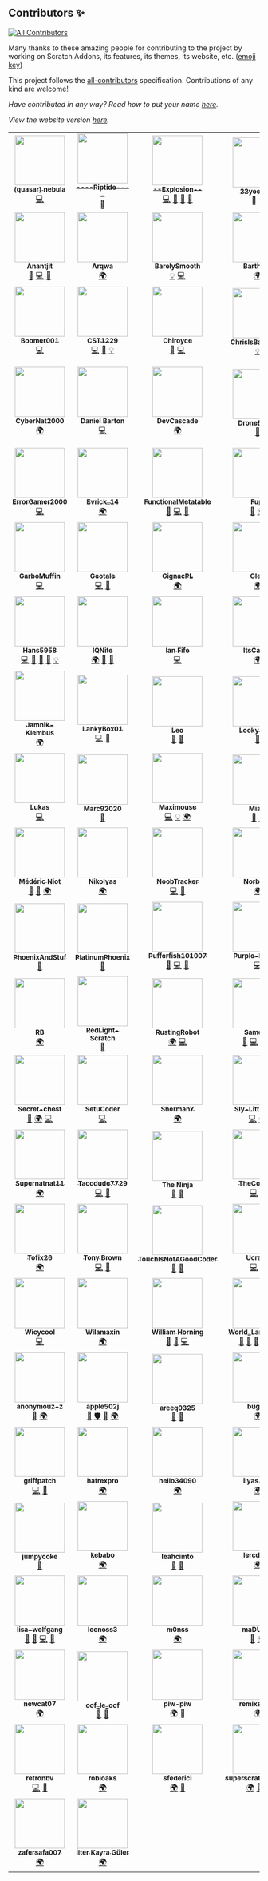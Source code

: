 ## Contributors ✨

<!-- ALL-CONTRIBUTORS-BADGE:START - Do not remove or modify this section -->
[![All Contributors](https://img.shields.io/badge/all_contributors-112-orange.svg?style=flat-square)](#contributors-)
<!-- ALL-CONTRIBUTORS-BADGE:END -->

Many thanks to these amazing people for contributing to the project by working on Scratch Addons, its features, its themes, its website, etc. ([emoji key](https://allcontributors.org/docs/en/emoji-key))

This project follows the [all-contributors](https://github.com/all-contributors/all-contributors) specification. Contributions of any kind are welcome!

_Have contributed in any way? Read how to put your name [here](https://github.com/ScratchAddons/contributors/issues/183)._

_View the website version [here](https://scratchaddons.com/contributors)._

<!-- ALL-CONTRIBUTORS-LIST:START - Do not remove or modify this section -->
<!-- prettier-ignore-start -->
<!-- markdownlint-disable -->
<table>
  <tr>
    <td align="center"><a href="https://git.ed1.club/"><img src="https://avatars3.githubusercontent.com/u/9948030?v=4?s=100" width="100px;" alt=""/><br /><sub><b>(quasar) nebula</b></sub></a><br /><a href="https://github.com/ScratchAddons/contributors/commits?author=towerofnix" title="Code">💻</a></td>
    <td align="center"><a href="https://github.com/Riptide-Scratch"><img src="https://avatars.githubusercontent.com/u/70417080?v=4?s=100" width="100px;" alt=""/><br /><sub><b>----Riptide----</b></sub></a><br /><a href="https://github.com/ScratchAddons/contributors/issues?q=author%3ARiptide-Scratch" title="Bug reports">🐛</a></td>
    <td align="center"><a href="https://github.com/Explosion-Scratch"><img src="https://avatars0.githubusercontent.com/u/61319150?v=4?s=100" width="100px;" alt=""/><br /><sub><b>--Explosion--</b></sub></a><br /><a href="https://github.com/ScratchAddons/contributors/commits?author=Explosion-Scratch" title="Code">💻</a> <a href="https://github.com/ScratchAddons/contributors/commits?author=Explosion-Scratch" title="Documentation">📖</a> <a href="#ideas-Explosion-Scratch" title="Ideas, Planning, & Feedback">🤔</a> <a href="https://github.com/ScratchAddons/contributors/issues?q=author%3AExplosion-Scratch" title="Bug reports">🐛</a></td>
    <td align="center"><a href="https://github.com/22yeetz22"><img src="https://avatars.githubusercontent.com/u/74276537?v=4?s=100" width="100px;" alt=""/><br /><sub><b>22yeetz22</b></sub></a><br /><a href="https://github.com/ScratchAddons/contributors/issues?q=author%3A22yeetz22" title="Bug reports">🐛</a> <a href="#ideas-22yeetz22" title="Ideas, Planning, & Feedback">🤔</a></td>
    <td align="center"><a href="http://ahmetlii.github.io"><img src="https://avatars3.githubusercontent.com/u/63475369?v=4?s=100" width="100px;" alt=""/><br /><sub><b>Ahmet</b></sub></a><br /><a href="#translation-ahmetlii" title="Translation">🌍</a></td>
  </tr>
  <tr>
    <td align="center"><a href="http://anantjit.whjr.site"><img src="https://avatars.githubusercontent.com/u/74092334?v=4?s=100" width="100px;" alt=""/><br /><sub><b>Anantjit</b></sub></a><br /><a href="https://github.com/ScratchAddons/contributors/issues?q=author%3AGenius398" title="Bug reports">🐛</a> <a href="https://github.com/ScratchAddons/contributors/commits?author=Genius398" title="Code">💻</a> <a href="#ideas-Genius398" title="Ideas, Planning, & Feedback">🤔</a></td>
    <td align="center"><a href="https://scratch.mit.edu/users/Arqwa/"><img src="https://avatars.githubusercontent.com/u/75946817?v=4?s=100" width="100px;" alt=""/><br /><sub><b>Arqwa</b></sub></a><br /><a href="#translation-Arqwa" title="Translation">🌍</a></td>
    <td align="center"><a href="https://github.com/BarelySmooth"><img src="https://avatars.githubusercontent.com/u/83728060?v=4?s=100" width="100px;" alt=""/><br /><sub><b>BarelySmooth</b></sub></a><br /><a href="#example-BarelySmooth" title="Examples">💡</a> <a href="https://github.com/ScratchAddons/contributors/commits?author=BarelySmooth" title="Code">💻</a></td>
    <td align="center"><a href="https://sites.google.com/view/barthdry/home"><img src="https://avatars.githubusercontent.com/u/67647112?v=4?s=100" width="100px;" alt=""/><br /><sub><b>Barthdry</b></sub></a><br /><a href="#translation-Barthdry" title="Translation">🌍</a></td>
    <td align="center"><a href="https://github.com/zenithrogue"><img src="https://avatars0.githubusercontent.com/u/11393734?v=4?s=100" width="100px;" alt=""/><br /><sub><b>Bill Shoener</b></sub></a><br /><a href="https://github.com/ScratchAddons/contributors/commits?author=ZenithRogue" title="Code">💻</a> <a href="#ideas-ZenithRogue" title="Ideas, Planning, & Feedback">🤔</a></td>
  </tr>
  <tr>
    <td align="center"><a href="https://scratch.mit.edu/users/Boomer001/"><img src="https://avatars0.githubusercontent.com/u/60622217?v=4?s=100" width="100px;" alt=""/><br /><sub><b>Boomer001</b></sub></a><br /><a href="https://github.com/ScratchAddons/contributors/commits?author=BoomerScratch" title="Code">💻</a></td>
    <td align="center"><a href="https://github.com/CST1229"><img src="https://avatars.githubusercontent.com/u/68464103?v=4?s=100" width="100px;" alt=""/><br /><sub><b>CST1229</b></sub></a><br /><a href="https://github.com/ScratchAddons/contributors/commits?author=CST1229" title="Code">💻</a> <a href="https://github.com/ScratchAddons/contributors/issues?q=author%3ACST1229" title="Bug reports">🐛</a> <a href="#example-CST1229" title="Examples">💡</a></td>
    <td align="center"><a href="https://scratch.mit.edu/users/Chiroyce"><img src="https://avatars.githubusercontent.com/u/97374054?v=4?s=100" width="100px;" alt=""/><br /><sub><b>Chiroyce</b></sub></a><br /><a href="https://github.com/ScratchAddons/contributors/commits?author=Chiroyce1" title="Documentation">📖</a> <a href="https://github.com/ScratchAddons/contributors/commits?author=Chiroyce1" title="Code">💻</a></td>
    <td align="center"><a href="https://github.com/ChrisIsBadAtFnF"><img src="https://avatars.githubusercontent.com/u/90082208?v=4?s=100" width="100px;" alt=""/><br /><sub><b>ChrisIsBadAtFnF</b></sub></a><br /><a href="#example-ChrisIsBadAtFnF" title="Examples">💡</a></td>
    <td align="center"><a href="http://kidcreatorsteam.com"><img src="https://avatars1.githubusercontent.com/u/65724251?v=4?s=100" width="100px;" alt=""/><br /><sub><b>CoolScratcher</b></sub></a><br /><a href="https://github.com/ScratchAddons/contributors/issues?q=author%3ACool-Scratcher" title="Bug reports">🐛</a> <a href="#ideas-Cool-Scratcher" title="Ideas, Planning, & Feedback">🤔</a> <a href="#video-Cool-Scratcher" title="Videos">📹</a></td>
  </tr>
  <tr>
    <td align="center"><a href="https://github.com/CyberNat2000"><img src="https://avatars.githubusercontent.com/u/77163754?v=4?s=100" width="100px;" alt=""/><br /><sub><b>CyberNat2000</b></sub></a><br /><a href="#translation-CyberNat2000" title="Translation">🌍</a></td>
    <td align="center"><a href="http://daniel4-scratch.github.io"><img src="https://avatars3.githubusercontent.com/u/65277548?v=4?s=100" width="100px;" alt=""/><br /><sub><b>Daniel Barton</b></sub></a><br /><a href="https://github.com/ScratchAddons/contributors/commits?author=Daniel4-Scratch" title="Code">💻</a></td>
    <td align="center"><a href="https://github.com/DevCascade"><img src="https://avatars.githubusercontent.com/u/80895875?v=4?s=100" width="100px;" alt=""/><br /><sub><b>DevCascade</b></sub></a><br /><a href="#translation-DevCascade" title="Translation">🌍</a></td>
    <td align="center"><a href="https://github.com/DroneBetter"><img src="https://avatars3.githubusercontent.com/u/58664547?v=4?s=100" width="100px;" alt=""/><br /><sub><b>DroneBetter</b></sub></a><br /><a href="#ideas-DroneBetter" title="Ideas, Planning, & Feedback">🤔</a></td>
    <td align="center"><a href="https://github.com/e-coders"><img src="https://avatars.githubusercontent.com/u/83082760?v=4?s=100" width="100px;" alt=""/><br /><sub><b>E - Coders (Aasheesh Agarwal)</b></sub></a><br /><a href="#ideas-e-coders" title="Ideas, Planning, & Feedback">🤔</a></td>
  </tr>
  <tr>
    <td align="center"><a href="https://github.com/ErrorGamer2000"><img src="https://avatars.githubusercontent.com/u/70162741?v=4?s=100" width="100px;" alt=""/><br /><sub><b>ErrorGamer2000</b></sub></a><br /><a href="https://github.com/ScratchAddons/contributors/commits?author=ErrorGamer2000" title="Code">💻</a></td>
    <td align="center"><a href="https://scratch.mit.edu/users/Evrick_14/"><img src="https://avatars.githubusercontent.com/u/99140357?v=4?s=100" width="100px;" alt=""/><br /><sub><b>Evrick_14</b></sub></a><br /><a href="#translation-Evrick14" title="Translation">🌍</a></td>
    <td align="center"><a href="https://scratch.mit.edu/users/9gr"><img src="https://avatars.githubusercontent.com/u/67440879?v=4?s=100" width="100px;" alt=""/><br /><sub><b>FunctionalMetatable</b></sub></a><br /><a href="#ideas-FunctionalMetatable" title="Ideas, Planning, & Feedback">🤔</a> <a href="https://github.com/ScratchAddons/contributors/commits?author=FunctionalMetatable" title="Code">💻</a> <a href="https://github.com/ScratchAddons/contributors/issues?q=author%3AFunctionalMetatable" title="Bug reports">🐛</a></td>
    <td align="center"><a href="http://fupicat.github.io"><img src="https://avatars.githubusercontent.com/u/36973337?v=4?s=100" width="100px;" alt=""/><br /><sub><b>Fupi</b></sub></a><br /><a href="https://github.com/ScratchAddons/contributors/issues?q=author%3AFupicat" title="Bug reports">🐛</a> <a href="#translation-Fupicat" title="Translation">🌍</a></td>
    <td align="center"><a href="https://github.com/GGORG0"><img src="https://avatars.githubusercontent.com/u/51029895?v=4?s=100" width="100px;" alt=""/><br /><sub><b>GGORG</b></sub></a><br /><a href="#translation-GGORG0" title="Translation">🌍</a></td>
  </tr>
  <tr>
    <td align="center"><a href="https://github.com/GarboMuffin"><img src="https://avatars1.githubusercontent.com/u/33787854?v=4?s=100" width="100px;" alt=""/><br /><sub><b>GarboMuffin</b></sub></a><br /><a href="https://github.com/ScratchAddons/contributors/commits?author=GarboMuffin" title="Code">💻</a></td>
    <td align="center"><a href="https://github.com/Geotale"><img src="https://avatars2.githubusercontent.com/u/72356786?v=4?s=100" width="100px;" alt=""/><br /><sub><b>Geotale</b></sub></a><br /><a href="https://github.com/ScratchAddons/contributors/commits?author=Geotale" title="Code">💻</a> <a href="#ideas-Geotale" title="Ideas, Planning, & Feedback">🤔</a></td>
    <td align="center"><a href="https://scratch.mit.edu/users/ignacyiwokarnecki"><img src="https://avatars.githubusercontent.com/u/78898180?v=4?s=100" width="100px;" alt=""/><br /><sub><b>GignacPL</b></sub></a><br /><a href="#translation-GignacKasztanski" title="Translation">🌍</a></td>
    <td align="center"><a href="https://github.com/gohoski"><img src="https://avatars3.githubusercontent.com/u/72347897?v=4?s=100" width="100px;" alt=""/><br /><sub><b>Gleb</b></sub></a><br /><a href="#translation-gohoski" title="Translation">🌍</a></td>
    <td align="center"><a href="https://github.com/GrahamSH-LLK"><img src="https://avatars0.githubusercontent.com/u/64214252?v=4?s=100" width="100px;" alt=""/><br /><sub><b>GrahamSH</b></sub></a><br /><a href="https://github.com/ScratchAddons/contributors/commits?author=GrahamSH-LLK" title="Code">💻</a> <a href="#ideas-GrahamSH-LLK" title="Ideas, Planning, & Feedback">🤔</a> <a href="https://github.com/ScratchAddons/contributors/commits?author=GrahamSH-LLK" title="Documentation">📖</a> <a href="#design-GrahamSH-LLK" title="Design">🎨</a></td>
  </tr>
  <tr>
    <td align="center"><a href="https://github.com/Hans5958"><img src="https://avatars1.githubusercontent.com/u/11584103?v=4?s=100" width="100px;" alt=""/><br /><sub><b>Hans5958</b></sub></a><br /><a href="https://github.com/ScratchAddons/contributors/commits?author=Hans5958" title="Code">💻</a> <a href="https://github.com/ScratchAddons/contributors/commits?author=Hans5958" title="Documentation">📖</a> <a href="#ideas-Hans5958" title="Ideas, Planning, & Feedback">🤔</a> <a href="#tool-Hans5958" title="Tools">🔧</a> <a href="#example-Hans5958" title="Examples">💡</a></td>
    <td align="center"><a href="https://x.ggigabyte.repl.co"><img src="https://avatars2.githubusercontent.com/u/50552317?v=4?s=100" width="100px;" alt=""/><br /><sub><b>IQNite</b></sub></a><br /><a href="#translation-iqnite" title="Translation">🌍</a> <a href="#ideas-iqnite" title="Ideas, Planning, & Feedback">🤔</a> <a href="https://github.com/ScratchAddons/contributors/issues?q=author%3Aiqnite" title="Bug reports">🐛</a></td>
    <td align="center"><a href="https://github.com/ianfife"><img src="https://avatars2.githubusercontent.com/u/50230324?v=4?s=100" width="100px;" alt=""/><br /><sub><b>Ian Fife</b></sub></a><br /><a href="https://github.com/ScratchAddons/contributors/commits?author=ianfife" title="Code">💻</a></td>
    <td align="center"><a href="https://github.com/calvinmoment"><img src="https://avatars3.githubusercontent.com/u/51460403?v=4?s=100" width="100px;" alt=""/><br /><sub><b>ItsCalvin</b></sub></a><br /><a href="#translation-calvinmoment" title="Translation">🌍</a></td>
    <td align="center"><a href="https://github.com/itta611"><img src="https://avatars.githubusercontent.com/u/86896657?v=4?s=100" width="100px;" alt=""/><br /><sub><b>Itta</b></sub></a><br /><a href="https://github.com/ScratchAddons/contributors/commits?author=itta611" title="Code">💻</a></td>
  </tr>
  <tr>
    <td align="center"><a href="https://github.com/Jamnik-Klembus"><img src="https://avatars.githubusercontent.com/u/76878372?v=4?s=100" width="100px;" alt=""/><br /><sub><b>Jamnik-Klembus</b></sub></a><br /><a href="#translation-Jamnik-Klembus" title="Translation">🌍</a></td>
    <td align="center"><a href="http://lankybox01.glitch.me"><img src="https://avatars.githubusercontent.com/u/79767244?v=4?s=100" width="100px;" alt=""/><br /><sub><b>LankyBox01</b></sub></a><br /><a href="https://github.com/ScratchAddons/contributors/commits?author=LankyBox01" title="Code">💻</a> <a href="#ideas-LankyBox01" title="Ideas, Planning, & Feedback">🤔</a></td>
    <td align="center"><a href="https://legomaniac04.github.io/"><img src="https://avatars.githubusercontent.com/u/87787046?v=4?s=100" width="100px;" alt=""/><br /><sub><b>Leo</b></sub></a><br /><a href="#ideas-LegoManiac04" title="Ideas, Planning, & Feedback">🤔</a> <a href="https://github.com/ScratchAddons/contributors/issues?q=author%3ALegoManiac04" title="Bug reports">🐛</a></td>
    <td align="center"><a href="https://scratch.mit.edu/users/SuperScratcher_1234"><img src="https://avatars.githubusercontent.com/u/60521810?v=4?s=100" width="100px;" alt=""/><br /><sub><b>Looky1173</b></sub></a><br /><a href="https://github.com/ScratchAddons/contributors/commits?author=Looky1173" title="Documentation">📖</a></td>
    <td align="center"><a href="https://github.com/lucasBent"><img src="https://avatars2.githubusercontent.com/u/49736712?v=4?s=100" width="100px;" alt=""/><br /><sub><b>Lucas Bent</b></sub></a><br /><a href="https://github.com/ScratchAddons/contributors/commits?author=lucasBent" title="Code">💻</a></td>
  </tr>
  <tr>
    <td align="center"><a href="https://holliger.me/"><img src="https://avatars0.githubusercontent.com/u/14064434?v=4?s=100" width="100px;" alt=""/><br /><sub><b>Lukas</b></sub></a><br /><a href="https://github.com/ScratchAddons/contributors/commits?author=lholliger" title="Code">💻</a></td>
    <td align="center"><a href="https://github.com/Marc92020"><img src="https://avatars2.githubusercontent.com/u/75702334?v=4?s=100" width="100px;" alt=""/><br /><sub><b>Marc92020</b></sub></a><br /><a href="https://github.com/ScratchAddons/contributors/issues?q=author%3AMarc92020" title="Bug reports">🐛</a></td>
    <td align="center"><a href="https://scratch.mit.edu/users/Maximouse"><img src="https://avatars1.githubusercontent.com/u/51849865?v=4?s=100" width="100px;" alt=""/><br /><sub><b>Maximouse</b></sub></a><br /><a href="https://github.com/ScratchAddons/contributors/commits?author=mxmou" title="Code">💻</a> <a href="#example-mxmou" title="Examples">💡</a> <a href="#translation-mxmou" title="Translation">🌍</a></td>
    <td align="center"><a href="https://scratch.mit.edu/users/totolune"><img src="https://avatars.githubusercontent.com/u/65893041?v=4?s=100" width="100px;" alt=""/><br /><sub><b>Miala</b></sub></a><br /><a href="#ideas-Miala-python" title="Ideas, Planning, & Feedback">🤔</a> <a href="https://github.com/ScratchAddons/contributors/issues?q=author%3AMiala-python" title="Bug reports">🐛</a></td>
    <td align="center"><a href="https://github.com/Minemaster552"><img src="https://avatars.githubusercontent.com/u/52428014?v=4?s=100" width="100px;" alt=""/><br /><sub><b>Minemaster552</b></sub></a><br /><a href="#translation-Minemaster552" title="Translation">🌍</a></td>
  </tr>
  <tr>
    <td align="center"><a href="https://scratch.mit.edu/users/Medericoder/"><img src="https://avatars.githubusercontent.com/u/80577386?v=4?s=100" width="100px;" alt=""/><br /><sub><b>Médéric Niot</b></sub></a><br /><a href="https://github.com/ScratchAddons/contributors/issues?q=author%3AMedericoder" title="Bug reports">🐛</a> <a href="#ideas-Medericoder" title="Ideas, Planning, & Feedback">🤔</a> <a href="#translation-Medericoder" title="Translation">🌍</a></td>
    <td align="center"><a href="https://github.com/Nik0lyaZ"><img src="https://avatars.githubusercontent.com/u/77118530?v=4?s=100" width="100px;" alt=""/><br /><sub><b>Nikolyas</b></sub></a><br /><a href="#translation-Nik0lyaZ" title="Translation">🌍</a></td>
    <td align="center"><a href="https://github.com/NoobTracker"><img src="https://avatars0.githubusercontent.com/u/63962365?v=4?s=100" width="100px;" alt=""/><br /><sub><b>NoobTracker</b></sub></a><br /><a href="https://github.com/ScratchAddons/contributors/commits?author=NoobTracker" title="Code">💻</a> <a href="#ideas-NoobTracker" title="Ideas, Planning, & Feedback">🤔</a></td>
    <td align="center"><a href="http://bestopia.pl"><img src="https://avatars.githubusercontent.com/u/89837724?v=4?s=100" width="100px;" alt=""/><br /><sub><b>Norbiros</b></sub></a><br /><a href="#translation-Norbiros" title="Translation">🌍</a></td>
    <td align="center"><a href="https://auth.onedot.cf"><img src="https://avatars0.githubusercontent.com/u/61329810?v=4?s=100" width="100px;" alt=""/><br /><sub><b>Paul Reid</b></sub></a><br /><a href="https://github.com/ScratchAddons/contributors/commits?author=RedGuy12" title="Code">💻</a> <a href="#ideas-RedGuy12" title="Ideas, Planning, & Feedback">🤔</a> <a href="https://github.com/ScratchAddons/contributors/issues?q=author%3ARedGuy12" title="Bug reports">🐛</a></td>
  </tr>
  <tr>
    <td align="center"><a href="https://github.com/PhoenixAndStuf"><img src="https://avatars3.githubusercontent.com/u/75099144?v=4?s=100" width="100px;" alt=""/><br /><sub><b>PhoenixAndStuf</b></sub></a><br /><a href="#ideas-PhoenixAndStuf" title="Ideas, Planning, & Feedback">🤔</a></td>
    <td align="center"><a href="https://github.com/PlatinumPhoenix"><img src="https://avatars3.githubusercontent.com/u/54418727?v=4?s=100" width="100px;" alt=""/><br /><sub><b>PlatinumPhoenix</b></sub></a><br /><a href="#ideas-PlatinumPhoenix" title="Ideas, Planning, & Feedback">🤔</a></td>
    <td align="center"><a href="https://github.com/pufferfish101007"><img src="https://avatars1.githubusercontent.com/u/50246616?v=4?s=100" width="100px;" alt=""/><br /><sub><b>Pufferfish101007</b></sub></a><br /><a href="#ideas-pufferfish101007" title="Ideas, Planning, & Feedback">🤔</a> <a href="https://github.com/ScratchAddons/contributors/commits?author=pufferfish101007" title="Code">💻</a> <a href="https://github.com/ScratchAddons/contributors/issues?q=author%3Apufferfish101007" title="Bug reports">🐛</a></td>
    <td align="center"><a href="https://github.com/Purple-Hacker"><img src="https://avatars2.githubusercontent.com/u/63299718?v=4?s=100" width="100px;" alt=""/><br /><sub><b>Purple-Hacker</b></sub></a><br /><a href="https://github.com/ScratchAddons/contributors/commits?author=Purple-Hacker" title="Code">💻</a></td>
    <td align="center"><a href="https://scratch.mit.edu/users/qucchia/"><img src="https://avatars3.githubusercontent.com/u/45072410?v=4?s=100" width="100px;" alt=""/><br /><sub><b>Qucchia</b></sub></a><br /><a href="https://github.com/ScratchAddons/contributors/commits?author=qucchia" title="Code">💻</a></td>
  </tr>
  <tr>
    <td align="center"><a href="https://github.com/Rendangbike"><img src="https://avatars.githubusercontent.com/u/76770572?v=4?s=100" width="100px;" alt=""/><br /><sub><b>RB</b></sub></a><br /><a href="#translation-Rendangbike" title="Translation">🌍</a></td>
    <td align="center"><a href="https://github.com/RedLight-Scratch"><img src="https://avatars0.githubusercontent.com/u/76401850?v=4?s=100" width="100px;" alt=""/><br /><sub><b>RedLight-Scratch</b></sub></a><br /><a href="https://github.com/ScratchAddons/contributors/issues?q=author%3ARedLight-Scratch" title="Bug reports">🐛</a></td>
    <td align="center"><a href="https://github.com/RustingRobot"><img src="https://avatars3.githubusercontent.com/u/50629201?v=4?s=100" width="100px;" alt=""/><br /><sub><b>RustingRobot</b></sub></a><br /><a href="#translation-RustingRobot" title="Translation">🌍</a> <a href="https://github.com/ScratchAddons/contributors/commits?author=RustingRobot" title="Code">💻</a></td>
    <td align="center"><a href="http://samq64.github.io"><img src="https://avatars.githubusercontent.com/u/81489795?v=4?s=100" width="100px;" alt=""/><br /><sub><b>Samq64</b></sub></a><br /><a href="https://github.com/ScratchAddons/contributors/issues?q=author%3ASamq64" title="Bug reports">🐛</a> <a href="https://github.com/ScratchAddons/contributors/commits?author=Samq64" title="Code">💻</a> <a href="#ideas-Samq64" title="Ideas, Planning, & Feedback">🤔</a> <a href="#example-Samq64" title="Examples">💡</a></td>
    <td align="center"><a href="https://sheeptester.github.io/"><img src="https://avatars.githubusercontent.com/u/22133785?v=4?s=100" width="100px;" alt=""/><br /><sub><b>Sean</b></sub></a><br /><a href="https://github.com/ScratchAddons/contributors/commits?author=SheepTester" title="Code">💻</a></td>
  </tr>
  <tr>
    <td align="center"><a href="http://www.gugalcrom.net"><img src="https://avatars1.githubusercontent.com/u/74449186?v=4?s=100" width="100px;" alt=""/><br /><sub><b>Secret-chest</b></sub></a><br /><a href="#ideas-Secret-chest" title="Ideas, Planning, & Feedback">🤔</a> <a href="#translation-Secret-chest" title="Translation">🌍</a> <a href="https://github.com/ScratchAddons/contributors/commits?author=Secret-chest" title="Code">💻</a></td>
    <td align="center"><a href="http://setusree.carrd.co"><img src="https://avatars.githubusercontent.com/u/58362876?v=4?s=100" width="100px;" alt=""/><br /><sub><b>SetuCoder</b></sub></a><br /><a href="https://github.com/ScratchAddons/contributors/commits?author=SetuCoder" title="Code">💻</a></td>
    <td align="center"><a href="https://github.com/ShermanYeung"><img src="https://avatars.githubusercontent.com/u/69072386?v=4?s=100" width="100px;" alt=""/><br /><sub><b>ShermanY</b></sub></a><br /><a href="#translation-ShermanYeung" title="Translation">🌍</a></td>
    <td align="center"><a href="https://server-backuper.cloud"><img src="https://avatars.githubusercontent.com/u/69681150?v=4?s=100" width="100px;" alt=""/><br /><sub><b>Sly-Little-Fox</b></sub></a><br /><a href="https://github.com/ScratchAddons/contributors/commits?author=Sly-Little-Fox" title="Code">💻</a> <a href="#translation-Sly-Little-Fox" title="Translation">🌍</a></td>
    <td align="center"><a href="https://scratch.mit.edu/users/SparkScratch_P/"><img src="https://avatars2.githubusercontent.com/u/73777108?v=4?s=100" width="100px;" alt=""/><br /><sub><b>SparkScratch_P</b></sub></a><br /><a href="#ideas-SparkScratch-P" title="Ideas, Planning, & Feedback">🤔</a> <a href="https://github.com/ScratchAddons/contributors/issues?q=author%3ASparkScratch-P" title="Bug reports">🐛</a></td>
  </tr>
  <tr>
    <td align="center"><a href="https://github.com/Supernatnat11"><img src="https://avatars.githubusercontent.com/u/80457483?v=4?s=100" width="100px;" alt=""/><br /><sub><b>Supernatnat11</b></sub></a><br /><a href="#translation-Supernatnat11" title="Translation">🌍</a></td>
    <td align="center"><a href="https://github.com/Tacodude7729"><img src="https://avatars.githubusercontent.com/u/27910867?v=4?s=100" width="100px;" alt=""/><br /><sub><b>Tacodude7729</b></sub></a><br /><a href="https://github.com/ScratchAddons/contributors/commits?author=Tacodude7729" title="Code">💻</a> <a href="#ideas-Tacodude7729" title="Ideas, Planning, & Feedback">🤔</a></td>
    <td align="center"><a href="http://thebugsquash.wixsite.com/samuraininja"><img src="https://avatars0.githubusercontent.com/u/69609060?v=4?s=100" width="100px;" alt=""/><br /><sub><b>The Ninja</b></sub></a><br /><a href="#ideas-samuraininja360" title="Ideas, Planning, & Feedback">🤔</a> <a href="https://github.com/ScratchAddons/contributors/issues?q=author%3Asamuraininja360" title="Bug reports">🐛</a></td>
    <td align="center"><a href="https://github.com/TheColaber"><img src="https://avatars3.githubusercontent.com/u/72760579?v=4?s=100" width="100px;" alt=""/><br /><sub><b>TheColaber</b></sub></a><br /><a href="https://github.com/ScratchAddons/contributors/commits?author=TheColaber" title="Code">💻</a> <a href="#example-TheColaber" title="Examples">💡</a></td>
    <td align="center"><a href="https://scratch.mit.edu/users/Thomas282/"><img src="https://avatars2.githubusercontent.com/u/75969759?v=4?s=100" width="100px;" alt=""/><br /><sub><b>Thomas282</b></sub></a><br /><a href="#translation-Thomas282-coder" title="Translation">🌍</a></td>
  </tr>
  <tr>
    <td align="center"><a href="https://github.com/Tofix26"><img src="https://avatars.githubusercontent.com/u/73693639?v=4?s=100" width="100px;" alt=""/><br /><sub><b>Tofix26</b></sub></a><br /><a href="#translation-Tofix26" title="Translation">🌍</a></td>
    <td align="center"><a href="https://scratch.mit.edu/users/TonyBrown148/"><img src="https://avatars1.githubusercontent.com/u/28220642?v=4?s=100" width="100px;" alt=""/><br /><sub><b>Tony Brown</b></sub></a><br /><a href="https://github.com/ScratchAddons/contributors/commits?author=tb148" title="Code">💻</a> <a href="#tool-tb148" title="Tools">🔧</a></td>
    <td align="center"><a href="https://github.com/Touchcreator"><img src="https://avatars2.githubusercontent.com/u/64277067?v=4?s=100" width="100px;" alt=""/><br /><sub><b>TouchIsNotAGoodCoder</b></sub></a><br /><a href="https://github.com/ScratchAddons/contributors/issues?q=author%3ATouchcreator" title="Bug reports">🐛</a> <a href="#ideas-Touchcreator" title="Ideas, Planning, & Feedback">🤔</a></td>
    <td align="center"><a href="https://github.com/GDUcrash"><img src="https://avatars2.githubusercontent.com/u/35695734?v=4?s=100" width="100px;" alt=""/><br /><sub><b>Ucrash</b></sub></a><br /><a href="https://github.com/ScratchAddons/contributors/commits?author=GDUcrash" title="Code">💻</a> <a href="#design-GDUcrash" title="Design">🎨</a></td>
    <td align="center"><a href="https://github.com/VFDan"><img src="https://avatars.githubusercontent.com/u/44413950?v=4?s=100" width="100px;" alt=""/><br /><sub><b>VFDan</b></sub></a><br /><a href="#translation-VFDan" title="Translation">🌍</a> <a href="#ideas-VFDan" title="Ideas, Planning, & Feedback">🤔</a></td>
  </tr>
  <tr>
    <td align="center"><a href="https://wicy.cool"><img src="https://avatars.githubusercontent.com/u/38388911?v=4?s=100" width="100px;" alt=""/><br /><sub><b>Wicycool</b></sub></a><br /><a href="https://github.com/ScratchAddons/contributors/commits?author=Wicycool" title="Code">💻</a></td>
    <td align="center"><a href="https://github.com/Wilamaxin"><img src="https://avatars2.githubusercontent.com/u/63302372?v=4?s=100" width="100px;" alt=""/><br /><sub><b>Wilamaxin</b></sub></a><br /><a href="#translation-Wilamaxin" title="Translation">🌍</a></td>
    <td align="center"><a href="https://wgyt.tk"><img src="https://avatars3.githubusercontent.com/u/68466727?v=4?s=100" width="100px;" alt=""/><br /><sub><b>William Horning</b></sub></a><br /><a href="https://github.com/ScratchAddons/contributors/commits?author=wgyt" title="Documentation">📖</a> <a href="https://github.com/ScratchAddons/contributors/issues?q=author%3Awgyt" title="Bug reports">🐛</a> <a href="https://github.com/ScratchAddons/contributors/commits?author=wgyt" title="Code">💻</a></td>
    <td align="center"><a href="https://github.com/WorldLanguages"><img src="https://avatars1.githubusercontent.com/u/17484114?v=4?s=100" width="100px;" alt=""/><br /><sub><b>World_Languages</b></sub></a><br /><a href="#projectManagement-WorldLanguages" title="Project Management">📆</a> <a href="#maintenance-WorldLanguages" title="Maintenance">🚧</a> <a href="#ideas-WorldLanguages" title="Ideas, Planning, & Feedback">🤔</a> <a href="#business-WorldLanguages" title="Business development">💼</a> <a href="#translation-WorldLanguages" title="Translation">🌍</a></td>
    <td align="center"><a href="https://github.com/devxan"><img src="https://avatars1.githubusercontent.com/u/57809064?v=4?s=100" width="100px;" alt=""/><br /><sub><b>Xan</b></sub></a><br /><a href="https://github.com/ScratchAddons/contributors/issues?q=author%3Adevxan" title="Bug reports">🐛</a> <a href="#ideas-devxan" title="Ideas, Planning, & Feedback">🤔</a> <a href="https://github.com/ScratchAddons/contributors/commits?author=devxan" title="Documentation">📖</a></td>
  </tr>
  <tr>
    <td align="center"><a href="https://github.com/anonymouz-z"><img src="https://avatars2.githubusercontent.com/u/71985679?v=4?s=100" width="100px;" alt=""/><br /><sub><b>anonymouz-z</b></sub></a><br /><a href="https://github.com/ScratchAddons/contributors/issues?q=author%3Az-anonymouz" title="Bug reports">🐛</a> <a href="#translation-z-anonymouz" title="Translation">🌍</a></td>
    <td align="center"><a href="https://github.com/apple502j"><img src="https://avatars1.githubusercontent.com/u/33279053?v=4?s=100" width="100px;" alt=""/><br /><sub><b>apple502j</b></sub></a><br /><a href="#maintenance-apple502j" title="Maintenance">🚧</a> <a href="#security-apple502j" title="Security">🛡️</a> <a href="https://github.com/ScratchAddons/contributors/issues?q=author%3Aapple502j" title="Bug reports">🐛</a> <a href="#translation-apple502j" title="Translation">🌍</a></td>
    <td align="center"><a href="https://github.com/areeq0325"><img src="https://avatars0.githubusercontent.com/u/69761212?v=4?s=100" width="100px;" alt=""/><br /><sub><b>areeq0325</b></sub></a><br /><a href="https://github.com/ScratchAddons/contributors/issues?q=author%3Aareeq0325" title="Bug reports">🐛</a> <a href="#ideas-areeq0325" title="Ideas, Planning, & Feedback">🤔</a></td>
    <td align="center"><a href="https://github.com/TheBugCoder"><img src="https://avatars.githubusercontent.com/u/67200019?v=4?s=100" width="100px;" alt=""/><br /><sub><b>buggy</b></sub></a><br /><a href="#translation-TheBugCoder" title="Translation">🌍</a></td>
    <td align="center"><a href="https://easrng-blag.glitch.me/"><img src="https://avatars0.githubusercontent.com/u/23086727?v=4?s=100" width="100px;" alt=""/><br /><sub><b>easrng</b></sub></a><br /><a href="https://github.com/ScratchAddons/contributors/commits?author=easrng" title="Code">💻</a></td>
  </tr>
  <tr>
    <td align="center"><a href="https://github.com/griffpatch"><img src="https://avatars2.githubusercontent.com/u/6737342?v=4?s=100" width="100px;" alt=""/><br /><sub><b>griffpatch</b></sub></a><br /><a href="https://github.com/ScratchAddons/contributors/commits?author=griffpatch" title="Code">💻</a> <a href="#business-griffpatch" title="Business development">💼</a></td>
    <td align="center"><a href="https://github.com/hatrexpro"><img src="https://avatars.githubusercontent.com/u/79562332?v=4?s=100" width="100px;" alt=""/><br /><sub><b>hatrexpro</b></sub></a><br /><a href="#translation-hatrexpro" title="Translation">🌍</a></td>
    <td align="center"><a href="https://github.com/hello34090"><img src="https://avatars.githubusercontent.com/u/83602831?v=4?s=100" width="100px;" alt=""/><br /><sub><b>hello34090</b></sub></a><br /><a href="#translation-hello34090" title="Translation">🌍</a></td>
    <td align="center"><a href="https://github.com/ilbailba"><img src="https://avatars.githubusercontent.com/u/71350431?v=4?s=100" width="100px;" alt=""/><br /><sub><b>ilyas zan</b></sub></a><br /><a href="#translation-ilbailba" title="Translation">🌍</a></td>
    <td align="center"><a href="https://github.com/jeffalo"><img src="https://avatars0.githubusercontent.com/u/40470736?v=4?s=100" width="100px;" alt=""/><br /><sub><b>jeffalo</b></sub></a><br /><a href="https://github.com/ScratchAddons/contributors/commits?author=jeffalo" title="Code">💻</a> <a href="#ideas-jeffalo" title="Ideas, Planning, & Feedback">🤔</a> <a href="#video-jeffalo" title="Videos">📹</a></td>
  </tr>
  <tr>
    <td align="center"><a href="https://github.com/jumpycoke"><img src="https://avatars.githubusercontent.com/u/97655997?v=4?s=100" width="100px;" alt=""/><br /><sub><b>jumpycoke</b></sub></a><br /><a href="#ideas-jumpycoke" title="Ideas, Planning, & Feedback">🤔</a></td>
    <td align="center"><a href="https://github.com/kebabo13"><img src="https://avatars.githubusercontent.com/u/96626459?v=4?s=100" width="100px;" alt=""/><br /><sub><b>kebabo</b></sub></a><br /><a href="#translation-kebabo13" title="Translation">🌍</a></td>
    <td align="center"><a href="https://leahcimto.github.io"><img src="https://avatars0.githubusercontent.com/u/68165163?v=4?s=100" width="100px;" alt=""/><br /><sub><b>leahcimto</b></sub></a><br /><a href="https://github.com/ScratchAddons/contributors/issues?q=author%3Aleahcimto" title="Bug reports">🐛</a> <a href="#ideas-leahcimto" title="Ideas, Planning, & Feedback">🤔</a></td>
    <td align="center"><a href="https://github.com/LercDsgn"><img src="https://avatars.githubusercontent.com/u/75680333?v=4?s=100" width="100px;" alt=""/><br /><sub><b>lercdsgn</b></sub></a><br /><a href="#translation-lercdsgn" title="Translation">🌍</a></td>
    <td align="center"><a href="https://github.com/lightningmc09"><img src="https://avatars.githubusercontent.com/u/81425039?v=4?s=100" width="100px;" alt=""/><br /><sub><b>lightningmc09</b></sub></a><br /><a href="https://github.com/ScratchAddons/contributors/issues?q=author%3Alightningmc09" title="Bug reports">🐛</a> <a href="#ideas-lightningmc09" title="Ideas, Planning, & Feedback">🤔</a></td>
  </tr>
  <tr>
    <td align="center"><a href="http://scratch.mit.edu/users/lisa_wolfgang"><img src="https://avatars2.githubusercontent.com/u/43426138?v=4?s=100" width="100px;" alt=""/><br /><sub><b>lisa-wolfgang</b></sub></a><br /><a href="#ideas-lisa-wolfgang" title="Ideas, Planning, & Feedback">🤔</a> <a href="https://github.com/ScratchAddons/contributors/issues?q=author%3Alisa-wolfgang" title="Bug reports">🐛</a> <a href="https://github.com/ScratchAddons/contributors/commits?author=lisa-wolfgang" title="Code">💻</a> <a href="https://github.com/ScratchAddons/contributors/commits?author=lisa-wolfgang" title="Documentation">📖</a></td>
    <td align="center"><a href="https://locness.duckdns.org"><img src="https://avatars1.githubusercontent.com/u/37651007?v=4?s=100" width="100px;" alt=""/><br /><sub><b>locness3</b></sub></a><br /><a href="#translation-locness3" title="Translation">🌍</a></td>
    <td align="center"><a href="https://github.com/m0nss"><img src="https://avatars.githubusercontent.com/u/63720689?v=4?s=100" width="100px;" alt=""/><br /><sub><b>m0nss</b></sub></a><br /><a href="#translation-m0nss" title="Translation">🌍</a></td>
    <td align="center"><a href="https://scratch.mit.edu/users/maDU59_/"><img src="https://avatars0.githubusercontent.com/u/76407125?v=4?s=100" width="100px;" alt=""/><br /><sub><b>maDU59_</b></sub></a><br /><a href="#ideas-maDU59" title="Ideas, Planning, & Feedback">🤔</a> <a href="#translation-maDU59" title="Translation">🌍</a></td>
    <td align="center"><a href="https://scratch.mit.edu/users/mrtbts/"><img src="https://avatars0.githubusercontent.com/u/66320961?v=4?s=100" width="100px;" alt=""/><br /><sub><b>meepooh</b></sub></a><br /><a href="#ideas-scratchusernamemrtbts" title="Ideas, Planning, & Feedback">🤔</a> <a href="https://github.com/ScratchAddons/contributors/issues?q=author%3Ascratchusernamemrtbts" title="Bug reports">🐛</a> <a href="#translation-scratchusernamemrtbts" title="Translation">🌍</a> <a href="https://github.com/ScratchAddons/contributors/commits?author=scratchusernamemrtbts" title="Code">💻</a></td>
  </tr>
  <tr>
    <td align="center"><a href="https://github.com/newcat07"><img src="https://avatars.githubusercontent.com/u/97903646?v=4?s=100" width="100px;" alt=""/><br /><sub><b>newcat07</b></sub></a><br /><a href="#translation-newcat07" title="Translation">🌍</a></td>
    <td align="center"><a href="https://github.com/oof-le-oof"><img src="https://avatars2.githubusercontent.com/u/74682558?v=4?s=100" width="100px;" alt=""/><br /><sub><b>oof_le_oof</b></sub></a><br /><a href="https://github.com/ScratchAddons/contributors/issues?q=author%3Aoof-le-oof" title="Bug reports">🐛</a> <a href="#ideas-oof-le-oof" title="Ideas, Planning, & Feedback">🤔</a></td>
    <td align="center"><a href="https://github.com/piw-piw"><img src="https://avatars.githubusercontent.com/u/76477070?v=4?s=100" width="100px;" alt=""/><br /><sub><b>piw-piw</b></sub></a><br /><a href="#translation-piw-piw" title="Translation">🌍</a> <a href="#ideas-piw-piw" title="Ideas, Planning, & Feedback">🤔</a></td>
    <td align="center"><a href="https://github.com/remixsuper"><img src="https://avatars.githubusercontent.com/u/74250922?v=4?s=100" width="100px;" alt=""/><br /><sub><b>remixsuper</b></sub></a><br /><a href="#translation-remixsuper" title="Translation">🌍</a></td>
    <td align="center"><a href="https://github.com/rens2"><img src="https://avatars.githubusercontent.com/u/67419424?v=4?s=100" width="100px;" alt=""/><br /><sub><b>rens2</b></sub></a><br /><a href="#translation-rens2" title="Translation">🌍</a></td>
  </tr>
  <tr>
    <td align="center"><a href="https://retronbv.github.io/"><img src="https://avatars.githubusercontent.com/u/49005044?v=4?s=100" width="100px;" alt=""/><br /><sub><b>retronbv</b></sub></a><br /><a href="https://github.com/ScratchAddons/contributors/commits?author=retronbv" title="Code">💻</a> <a href="#ideas-retronbv" title="Ideas, Planning, & Feedback">🤔</a></td>
    <td align="center"><a href="https://github.com/robloaks"><img src="https://avatars2.githubusercontent.com/u/61124367?v=4?s=100" width="100px;" alt=""/><br /><sub><b>robloaks</b></sub></a><br /><a href="#translation-robloaks" title="Translation">🌍</a></td>
    <td align="center"><a href="https://github.com/sfederici"><img src="https://avatars.githubusercontent.com/u/2651868?v=4?s=100" width="100px;" alt=""/><br /><sub><b>sfederici</b></sub></a><br /><a href="#translation-sfederici" title="Translation">🌍</a> <a href="#ideas-sfederici" title="Ideas, Planning, & Feedback">🤔</a></td>
    <td align="center"><a href="https://github.com/superscratch444tre"><img src="https://avatars1.githubusercontent.com/u/69812464?v=4?s=100" width="100px;" alt=""/><br /><sub><b>superscratch444tre</b></sub></a><br /><a href="#translation-superscratch444tre" title="Translation">🌍</a> <a href="https://github.com/ScratchAddons/contributors/issues?q=author%3Asuperscratch444tre" title="Bug reports">🐛</a> <a href="#ideas-superscratch444tre" title="Ideas, Planning, & Feedback">🤔</a></td>
    <td align="center"><a href="https://github.com/thegAmechanger80"><img src="https://avatars.githubusercontent.com/u/75179701?v=4?s=100" width="100px;" alt=""/><br /><sub><b>thegAmechanger80</b></sub></a><br /><a href="#translation-thegAmechanger80" title="Translation">🌍</a></td>
  </tr>
  <tr>
    <td align="center"><a href="https://github.com/zafersafa007"><img src="https://avatars.githubusercontent.com/u/71785037?v=4?s=100" width="100px;" alt=""/><br /><sub><b>zafersafa007</b></sub></a><br /><a href="#translation-zafersafa007" title="Translation">🌍</a></td>
    <td align="center"><a href="https://github.com/iltersinavv"><img src="https://avatars.githubusercontent.com/u/80217178?v=4?s=100" width="100px;" alt=""/><br /><sub><b>İlter Kayra Güler</b></sub></a><br /><a href="#translation-iltersinavv" title="Translation">🌍</a></td>
  </tr>
</table>

<!-- markdownlint-restore -->
<!-- prettier-ignore-end -->

<!-- ALL-CONTRIBUTORS-LIST:END -->
